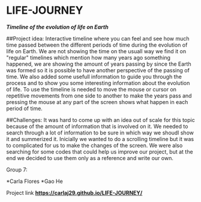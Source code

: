 # LIFE-JOURNEY
**_Timeline of the evolution of life on Earth_**

##Project idea:
Interactive timeline where you can feel and see how much time passed between the different periods of time during the evolution of life on Earth. We are not showing the time on the usuall way we find it on "regular" timelines which mention how many years ago something happened, we are showing the amount of years passing by since the Earth was formed so it is possible to have another perspective of the passing of time. We also added some usefull information to guide you through the process and to show you some interesting information about the evolution of life. To use the timeline is needed to move the mouse or cursor on repetitive movements from one side to another to make the years pass and pressing the mouse at any part of the screen shows what happen in each period of time.

##Challenges:
It was hard to come up with an idea out of scale for this topic because of the amount of information that is involved on it. We needed to search through a lot of information to be sure in which way we shoudl show it and summerized it. Inicially we wanted to do a scrolling timeline but it was to complicated for us to make the changes of the screen. We were also searching for some codes that could help us improve our project, but at the end we decided to use them only as a reference and write our own.

Group 7:

*Carla Flores
*Gao He

Project link
**https://carlaj29.github.io/LIFE-JOURNEY/**
